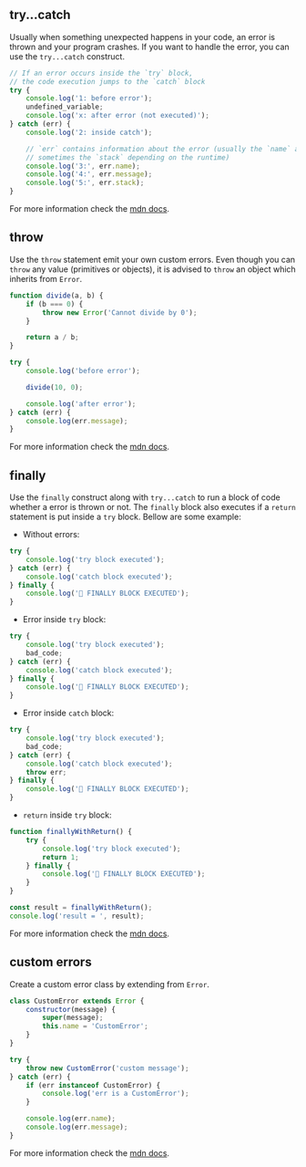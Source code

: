## try...catch

Usually when something unexpected happens in your code, an error is thrown and your program crashes. If you want to handle the error, you can use the `try...catch` construct.

```javascript
// If an error occurs inside the `try` block,
// the code execution jumps to the `catch` block
try {
	console.log('1: before error');
	undefined_variable;
	console.log('x: after error (not executed)');
} catch (err) {
	console.log('2: inside catch');

	// `err` contains information about the error (usually the `name` and `message`,
	// sometimes the `stack` depending on the runtime)
	console.log('3:', err.name);
	console.log('4:', err.message);
	console.log('5:', err.stack);
}
```

For more information check the [mdn docs](https://developer.mozilla.org/en-US/docs/Web/JavaScript/Reference/Statements/try...catch).

## throw

Use the `throw` statement emit your own custom errors. Even though you can `throw` any value (primitives or objects), it is advised to `throw` an object which inherits from `Error`.

```javascript
function divide(a, b) {
	if (b === 0) {
		throw new Error('Cannot divide by 0');
	}

	return a / b;
}

try {
	console.log('before error');

	divide(10, 0);

	console.log('after error');
} catch (err) {
	console.log(err.message);
}
```

For more information check the [mdn docs](https://developer.mozilla.org/en-US/docs/Web/JavaScript/Reference/Statements/throw).

## finally

Use the `finally` construct along with `try...catch` to run a block of code whether a error is thrown or not. The `finally` block also executes if a `return` statement is put inside a `try` block. Bellow are some example:

- Without errors:

```javascript
try {
	console.log('try block executed');
} catch (err) {
	console.log('catch block executed');
} finally {
	console.log('🚩 FINALLY BLOCK EXECUTED');
}
```

- Error inside `try` block:

```javascript
try {
	console.log('try block executed');
	bad_code;
} catch (err) {
	console.log('catch block executed');
} finally {
	console.log('🚩 FINALLY BLOCK EXECUTED');
}
```

- Error inside `catch` block:

```javascript
try {
	console.log('try block executed');
	bad_code;
} catch (err) {
	console.log('catch block executed');
	throw err;
} finally {
	console.log('🚩 FINALLY BLOCK EXECUTED');
}
```

- `return` inside `try` block:

```javascript
function finallyWithReturn() {
	try {
		console.log('try block executed');
		return 1;
	} finally {
		console.log('🚩 FINALLY BLOCK EXECUTED');
	}
}

const result = finallyWithReturn();
console.log('result = ', result);
```

For more information check the [mdn docs](https://developer.mozilla.org/en-US/docs/Web/JavaScript/Reference/Statements/try...catch#the_finally_block).

## custom errors

Create a custom error class by extending from `Error`.

```javascript
class CustomError extends Error {
	constructor(message) {
		super(message);
		this.name = 'CustomError';
	}
}

try {
	throw new CustomError('custom message');
} catch (err) {
	if (err instanceof CustomError) {
		console.log('err is a CustomError');
	}

	console.log(err.name);
	console.log(err.message);
}
```

For more information check the [mdn docs](https://developer.mozilla.org/en-US/docs/Web/JavaScript/Reference/Global_Objects/Error#custom_error_types).
